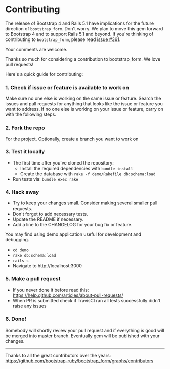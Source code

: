 # Contributing

The release of Bootstrap 4 and Rails 5.1 have implications for the future
direction of `bootstrap_form`. Don't worry. We plan to move this gem forward to
Bootstrap 4 and to support Rails 5.1 and beyond. If you're thinking of
contributing to `bootstrap_form`, please read
[issue #361](https://github.com/bootstrap-ruby/bootstrap_form/issues/361).

Your comments are welcome.

Thanks so much for considering a contribution to bootstrap_form. We love pull requests!

Here's a quick guide for contributing:

### 1. Check if issue or feature is available to work on

Make sure no one else is working on the same issue or feature. Search the issues
and pull requests for anything that looks like the issue or feature you want to
address. If no one else is working on your issue or feature, carry on with the
following steps.

### 2. Fork the repo

For the project. Optionally, create a branch you want to work on

### 3. Test it locally

- The first time after you've cloned the repository:
  - Install the required dependencies with `bundle install`
  - Create the database with `rake -f demo/Rakefile db:schema:load`
- Run tests via: `bundle exec rake`

### 4. Hack away

- Try to keep your changes small. Consider making several smaller pull requests.
- Don't forget to add necessary tests.
- Update the README if necessary.
- Add a line to the CHANGELOG for your bug fix or feature.

You may find using demo application useful for development and debugging.

- `cd demo`
- `rake db:schema:load`
- `rails s`
- Navigate to http://localhost:3000

### 5. Make a pull request

- If you never done it before read this: https://help.github.com/articles/about-pull-requests/
- When PR is submitted check if TravisCI ran all tests successfully didn't raise any issues

### 6. Done!

Somebody will shortly review your pull request and if everything is good will be
merged into master branch. Eventually gem will be published with your changes.

---

Thanks to all the great contributors over the years: https://github.com/bootstrap-ruby/bootstrap_form/graphs/contributors
